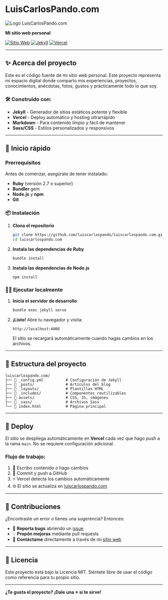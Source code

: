 # LuisCarlosPando.com

![Logo LuisCarlosPando.com](https://luiscarlospando.com/assets/images/logo.png)

**Mi sitio web personal**

[![Sitio Web](https://img.shields.io/badge/🌐_Sitio_Web-luiscarlospando.com-blue?style=for-the-badge)](https://luiscarlospando.com/)
[![Jekyll](https://img.shields.io/badge/Jekyll-CC0000?style=for-the-badge&logo=Jekyll&logoColor=white)](http://jekyllrb.com/)
[![Vercel](https://img.shields.io/badge/Vercel-000000?style=for-the-badge&logo=vercel&logoColor=white)](https://vercel.com/)

---

## ✨ Acerca del proyecto

Este es el código fuente de mi sitio web personal. Este proyecto representa mi espacio digital donde comparto mis experiencias, proyectos, conocimientos, anécdotas, fotos, gustos y prácticamente todo lo que soy.

### 🛠️ Construido con:

- **Jekyll** - Generador de sitios estáticos potente y flexible
- **Vercel** - Deploy automático y hosting ultrarrápido
- **Markdown** - Para contenido limpio y fácil de mantener
- **Sass/CSS** - Estilos personalizados y responsivos

---

## 🚀 Inicio rápido

### Prerrequisitos

Antes de comenzar, asegúrate de tener instalado:

- **Ruby** (versión 2.7 o superior)
- **Bundler** gem
- **Node.js** y **npm**
- **Git**

### 📦 Instalación

1. **Clona el repositorio**
   ```bash
   git clone https://github.com/luiscarlospando/luiscarlospando.com.git
   cd luiscarlospando.com
   ```

2. **Instala las dependencias de Ruby**
   ```bash
   bundle install
   ```

3. **Instala las dependencias de Node.js**
   ```bash
   npm install
   ```

### 🏃‍♂️ Ejecutar localmente

1. **Inicia el servidor de desarrollo**
   ```bash
   bundle exec jekyll serve
   ```

2. **¡Listo!** Abre tu navegador y visita:
   ```
   http://localhost:4000
   ```

   El sitio se recargará automáticamente cuando hagas cambios en los archivos.

---

## 📁 Estructura del proyecto

```
luiscarlospando.com/
├── 📄 _config.yml          # Configuración de Jekyll
├── 📂 _posts/              # Artículos del blog
├── 📂 _layouts/            # Plantillas HTML
├── 📂 _includes/           # Componentes reutilizables
├── 📂 assets/              # CSS, JS, imágenes
├── 📂 _sass/               # Archivos Sass
└── 📄 index.html           # Página principal
```

---

## 🚀 Deploy

El sitio se despliega automáticamente en **Vercel** cada vez que hago push a la rama `main`. No se requiere configuración adicional.

### Flujo de trabajo:
1. 📝 Escribo contenido o hago cambios
2. 💾 Commit y push a GitHub
3. ⚡ Vercel detecta los cambios automáticamente
4. 🌐 El sitio se actualiza en [luiscarlospando.com](https://luiscarlospando.com/)

---

## 🤝 Contribuciones

¿Encontraste un error o tienes una sugerencia? Entonces:

- 🐞 **Reporta bugs** abriendo un [issue](https://github.com/luiscarlospando/luiscarlospando.com/issues)
- 💡 **Propón mejoras** mediante pull requests
- 📧 **Contáctame** directamente a través de mi [sitio web](https://luiscarlospando.com/contacto)

---

## 📄 Licencia

Este proyecto está bajo la Licencia MIT. Siéntete libre de usar el código como referencia para tu propio sitio.

---

**¿Te gusta el proyecto? ¡Dale una ⭐ si te sirve!**
